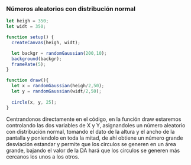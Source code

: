 ### Números aleatorios con distribución normal

```js
let heigh = 350;
let widt = 350;

function setup() {
  createCanvas(heigh, widt);

  let backgr = randomGaussian(200,10);
  background(backgr);
  frameRate(5);
}

function draw(){
  let x = randomGaussian(heigh/2,50);
  let y = randomGaussian(widt/2,50);
  
  circle(x, y, 25);
}
```

Centrandonos directamente en el código, en la función draw estaremos controlando las dos variables de X y Y, asignandoles un número aleatorio con distribución normal, tomando el dato de la altura y el ancho de la pantalla y poniendolo en toda la mitad, de ahí obtiene un número grande desviación estandar y permite que los circulos se generen en un área grande, bajando el valor de la DA hará que los circulos se generen más cercanos los unos a los otros.
